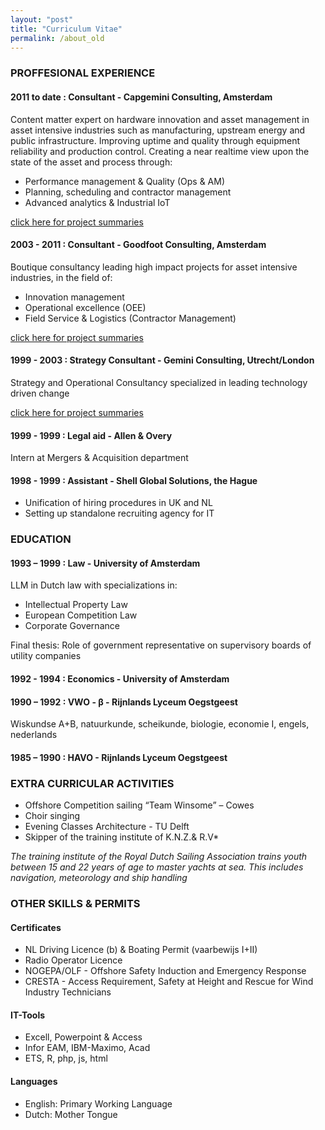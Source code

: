 ```yaml
---
layout: "post"
title: "Curriculum Vitae"
permalink: /about_old
---
```


### PROFFESIONAL EXPERIENCE
#### 2011 to date : Consultant - Capgemini Consulting, Amsterdam
Content matter expert on hardware innovation and asset management in asset intensive industries such as manufacturing, upstream energy and public infrastructure. Improving uptime and quality through equipment reliability and production control. Creating a near realtime view upon the state of the asset and process through:

- Performance management & Quality (Ops & AM)
- Planning, scheduling and contractor management
- Advanced analytics & Industrial IoT

[click here for project summaries](https://fprisse.github.io/projects_invent)

#### 2003 - 2011 : Consultant - Goodfoot Consulting, Amsterdam
Boutique consultancy leading high impact projects for asset intensive industries, in the field of:

 - Innovation management
 - Operational excellence (OEE)
 - Field Service & Logistics (Contractor Management)

[click here for project summaries](https://fprisse.github.io/projects_goodfoot)

#### 1999 - 2003 : Strategy Consultant - Gemini Consulting, Utrecht/London
Strategy and Operational Consultancy specialized in leading technology driven change

[click here for project summaries](https://fprisse.github.io/projects_gemini)

#### 1999 - 1999 : Legal aid - Allen & Overy
Intern at Mergers & Acquisition department

#### 1998 - 1999 : Assistant - Shell Global Solutions, the Hague
 - Unification of hiring procedures in UK and NL
 - Setting up standalone recruiting agency for IT

### EDUCATION
#### 1993 – 1999 : Law - University of Amsterdam
LLM in Dutch law with specializations in:
- Intellectual Property Law
- European Competition Law
- Corporate Governance

Final thesis: Role of government representative on supervisory boards of utility companies

#### 1992 - 1994 : Economics - University of Amsterdam

#### 1990 – 1992 : VWO - β - Rijnlands Lyceum Oegstgeest

Wiskundse A+B, natuurkunde, scheikunde, biologie, economie I, engels, nederlands

#### 1985 – 1990 : HAVO - Rijnlands Lyceum Oegstgeest

### EXTRA CURRICULAR ACTIVITIES
- Offshore Competition sailing “Team Winsome” – Cowes
- Choir singing
- Evening Classes Architecture - TU Delft
- Skipper of the training institute of K.N.Z.& R.V*

*The training institute of the Royal Dutch Sailing Association trains youth between 15 and 22 years of age to master yachts at sea. This includes navigation, meteorology and ship handling*

### OTHER SKILLS & PERMITS
#### Certificates
- NL Driving Licence (b) & Boating Permit (vaarbewijs I+II)
- Radio Operator Licence
- NOGEPA/OLF - Offshore Safety Induction and Emergency Response
- CRESTA - Access Requirement, Safety at Height and Rescue for Wind Industry Technicians
  
#### IT-Tools
- Excell, Powerpoint & Access
- Infor EAM, IBM-Maximo, Acad
- ETS, R, php, js, html

#### Languages
- English: Primary Working Language
- Dutch: Mother Tongue
